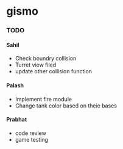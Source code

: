 # gismo

### TODO
#### Sahil
* Check boundry collision
* Turret view filed
* update other collision function

#### Palash
* Implement fire module
* Change tank color based on theie bases

#### Prabhat
* code review
* game testing



